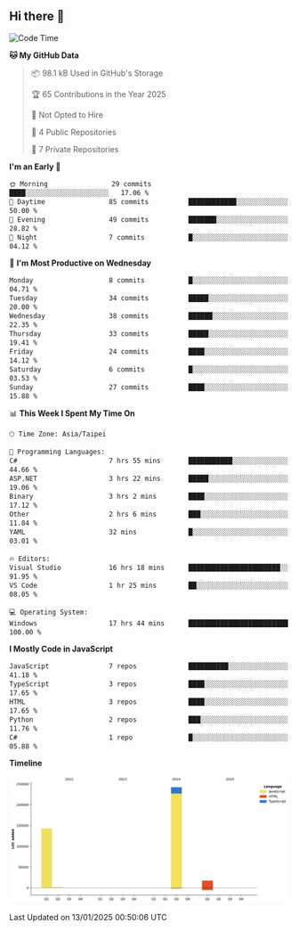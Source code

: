 ## Hi there 👋

<!--
**Latisha19/Latisha19** is a ✨ _special_ ✨ repository because its `README.md` (this file) appears on your GitHub profile.

Here are some ideas to get you started:

- 🔭 I’m currently working on ...
- 🌱 I’m currently learning ...
- 👯 I’m looking to collaborate on ...
- 🤔 I’m looking for help with ...
- 💬 Ask me about ...
- 📫 How to reach me: ...
- 😄 Pronouns: ...
- ⚡ Fun fact: ...
-->

<!--START_SECTION:waka-->
![Code Time](http://img.shields.io/badge/Code%20Time-1%2C287%20hrs%2058%20mins-blue)

**🐱 My GitHub Data** 

> 📦 98.1 kB Used in GitHub's Storage 
 > 
> 🏆 65 Contributions in the Year 2025
 > 
> 🚫 Not Opted to Hire
 > 
> 📜 4 Public Repositories 
 > 
> 🔑 7 Private Repositories 
 > 
**I'm an Early 🐤** 

```text
🌞 Morning                29 commits          ████░░░░░░░░░░░░░░░░░░░░░   17.06 % 
🌆 Daytime                85 commits          ████████████░░░░░░░░░░░░░   50.00 % 
🌃 Evening                49 commits          ███████░░░░░░░░░░░░░░░░░░   28.82 % 
🌙 Night                  7 commits           █░░░░░░░░░░░░░░░░░░░░░░░░   04.12 % 
```
📅 **I'm Most Productive on Wednesday** 

```text
Monday                   8 commits           █░░░░░░░░░░░░░░░░░░░░░░░░   04.71 % 
Tuesday                  34 commits          █████░░░░░░░░░░░░░░░░░░░░   20.00 % 
Wednesday                38 commits          ██████░░░░░░░░░░░░░░░░░░░   22.35 % 
Thursday                 33 commits          █████░░░░░░░░░░░░░░░░░░░░   19.41 % 
Friday                   24 commits          ████░░░░░░░░░░░░░░░░░░░░░   14.12 % 
Saturday                 6 commits           █░░░░░░░░░░░░░░░░░░░░░░░░   03.53 % 
Sunday                   27 commits          ████░░░░░░░░░░░░░░░░░░░░░   15.88 % 
```


📊 **This Week I Spent My Time On** 

```text
🕑︎ Time Zone: Asia/Taipei

💬 Programming Languages: 
C#                       7 hrs 55 mins       ███████████░░░░░░░░░░░░░░   44.66 % 
ASP.NET                  3 hrs 22 mins       █████░░░░░░░░░░░░░░░░░░░░   19.06 % 
Binary                   3 hrs 2 mins        ████░░░░░░░░░░░░░░░░░░░░░   17.12 % 
Other                    2 hrs 6 mins        ███░░░░░░░░░░░░░░░░░░░░░░   11.84 % 
YAML                     32 mins             █░░░░░░░░░░░░░░░░░░░░░░░░   03.01 % 

🔥 Editors: 
Visual Studio            16 hrs 18 mins      ███████████████████████░░   91.95 % 
VS Code                  1 hr 25 mins        ██░░░░░░░░░░░░░░░░░░░░░░░   08.05 % 

💻 Operating System: 
Windows                  17 hrs 44 mins      █████████████████████████   100.00 % 
```

**I Mostly Code in JavaScript** 

```text
JavaScript               7 repos             ██████████░░░░░░░░░░░░░░░   41.18 % 
TypeScript               3 repos             ████░░░░░░░░░░░░░░░░░░░░░   17.65 % 
HTML                     3 repos             ████░░░░░░░░░░░░░░░░░░░░░   17.65 % 
Python                   2 repos             ███░░░░░░░░░░░░░░░░░░░░░░   11.76 % 
C#                       1 repo              █░░░░░░░░░░░░░░░░░░░░░░░░   05.88 % 
```



**Timeline**

![Lines of Code chart](https://raw.githubusercontent.com/Latisha19/Latisha19/main/assets/bar_graph.png)


 Last Updated on 13/01/2025 00:50:06 UTC
<!--END_SECTION:waka-->
